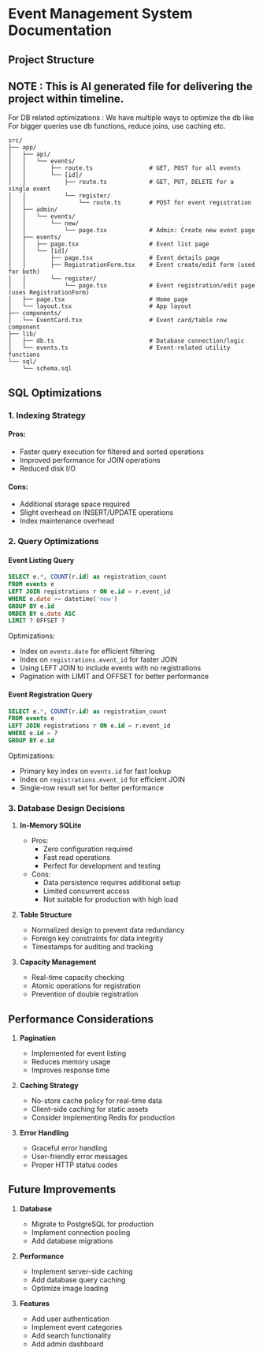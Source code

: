 # Event Management System Documentation

## Project Structure

## NOTE : This is AI generated file for delivering the project within timeline.

For DB related optimizations : We have multiple ways to optimize the db like For bigger queries use db functions, reduce joins, use caching etc.

```
src/
├── app/
│   ├── api/
│   │   └── events/
│   │       ├── route.ts                # GET, POST for all events
│   │       └── [id]/
│   │           ├── route.ts            # GET, PUT, DELETE for a single event
│   │           └── register/
│   │               └── route.ts        # POST for event registration
│   ├── admin/
│   │   └── events/
│   │       └── new/
│   │           └── page.tsx            # Admin: Create new event page
│   ├── events/
│   │   ├── page.tsx                    # Event list page
│   │   └── [id]/
│   │       ├── page.tsx                # Event details page
│   │       ├── RegistrationForm.tsx    # Event create/edit form (used for both)
│   │       └── register/
│   │           └── page.tsx            # Event registration/edit page (uses RegistrationForm)
│   ├── page.tsx                        # Home page
│   └── layout.tsx                      # App layout
├── components/
│   └── EventCard.tsx                   # Event card/table row component
├── lib/
│   ├── db.ts                           # Database connection/logic
│   └── events.ts                       # Event-related utility functions
└── sql/
    └── schema.sql
```

## SQL Optimizations

### 1. Indexing Strategy

#### Pros:

- Faster query execution for filtered and sorted operations
- Improved performance for JOIN operations
- Reduced disk I/O

#### Cons:

- Additional storage space required
- Slight overhead on INSERT/UPDATE operations
- Index maintenance overhead

### 2. Query Optimizations

#### Event Listing Query

```sql
SELECT e.*, COUNT(r.id) as registration_count
FROM events e
LEFT JOIN registrations r ON e.id = r.event_id
WHERE e.date >= datetime('now')
GROUP BY e.id
ORDER BY e.date ASC
LIMIT ? OFFSET ?
```

Optimizations:

- Index on `events.date` for efficient filtering
- Index on `registrations.event_id` for faster JOIN
- Using LEFT JOIN to include events with no registrations
- Pagination with LIMIT and OFFSET for better performance

#### Event Registration Query

```sql
SELECT e.*, COUNT(r.id) as registration_count
FROM events e
LEFT JOIN registrations r ON e.id = r.event_id
WHERE e.id = ?
GROUP BY e.id
```

Optimizations:

- Primary key index on `events.id` for fast lookup
- Index on `registrations.event_id` for efficient JOIN
- Single-row result set for better performance

### 3. Database Design Decisions

1. **In-Memory SQLite**

   - Pros:
     - Zero configuration required
     - Fast read operations
     - Perfect for development and testing
   - Cons:
     - Data persistence requires additional setup
     - Limited concurrent access
     - Not suitable for production with high load

2. **Table Structure**

   - Normalized design to prevent data redundancy
   - Foreign key constraints for data integrity
   - Timestamps for auditing and tracking

3. **Capacity Management**
   - Real-time capacity checking
   - Atomic operations for registration
   - Prevention of double registration

## Performance Considerations

1. **Pagination**

   - Implemented for event listing
   - Reduces memory usage
   - Improves response time

2. **Caching Strategy**

   - No-store cache policy for real-time data
   - Client-side caching for static assets
   - Consider implementing Redis for production

3. **Error Handling**
   - Graceful error handling
   - User-friendly error messages
   - Proper HTTP status codes

## Future Improvements

1. **Database**

   - Migrate to PostgreSQL for production
   - Implement connection pooling
   - Add database migrations

2. **Performance**

   - Implement server-side caching
   - Add database query caching
   - Optimize image loading

3. **Features**
   - Add user authentication
   - Implement event categories
   - Add search functionality
   - Add admin dashboard
